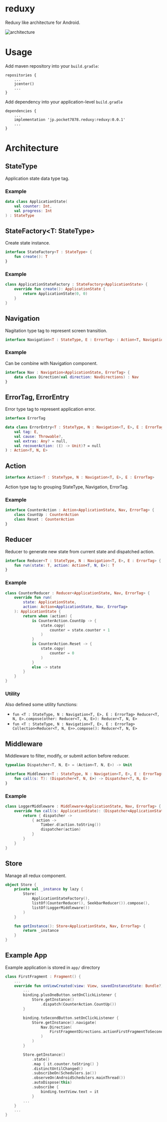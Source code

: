 # reduxy

Reduxy like architecture for Android.

![architecture](https://raw.githubusercontent.com/pocket7878/reduxy/master/docs/crew_android_redux_flow.png)

# Usage

Add maven repository into your `build.gradle`:

```
repositories {
    ...
    jcenter()
    ...
}
```

Add dependency into your application-level `build.gradle`

```
dependencies {
    ...
    implementation 'jp.pocket7878.reduxy:reduxy:0.0.1'
    ...
}
```

# Architecture

## StateType

Application state data type tag.

### Example

```kotlin
data class ApplicationState(
    val counter: Int,
    val progress: Int
) : StateType
```

## StateFactory<T: StateType>

Create state instance.

```kotlin
interface StateFactory<T : StateType> {
    fun create(): T
}
```

### Example

```kotlin
class ApplicationStateFactory : StateFactory<ApplicationState> {
    override fun create(): ApplicationState {
        return ApplicationState(0, 0)
    }
}
```
## Navigation

Nagitation type tag to represent screen transition.

```kotlin
interface Navigation<T : StateType, E : ErrorTag> : Action<T, Navigation<T, E>, E>
```

### Example

Can be combine with Navigation component.

```kotlin
interface Nav : Navigation<ApplicationState, ErrorTag> {
    data class Direction(val direction: NavDirections) : Nav
}
```

## ErrorTag, ErrorEntry

Error type tag to represent application error.

```kotlin
interface ErrorTag

data class ErrorEntry<T : StateType, N : Navigation<T, E>, E : ErrorTag>(
    val tag: E,
    val cause: Throwable?,
    val extras: Any? = null,
    val recoverAction: (() -> Unit)? = null
) : Action<T, N, E>
```

## Action

```kotlin
interface Action<T : StateType, N : Navigation<T, E>, E : ErrorTag>
```

Action type tag to grouping StateType, Navigation, ErrorTag.

### Example

```kotlin
interface CounterAction : Action<ApplicationState, Nav, ErrorTag> {
    class CountUp : CounterAction
    class Reset : CounterAction
}
```

## Reducer

Reducer to generate new state from current state and dispatched action.

```kotlin
interface Reducer<T : StateType, N : Navigation<T, E>, E : ErrorTag> {
    fun run(state: T, action: Action<T, N, E>): T
}
```

### Example

```kotlin
class CounterReducer : Reducer<ApplicationState, Nav, ErrorTag> {
    override fun run(
        state: ApplicationState,
        action: Action<ApplicationState, Nav, ErrorTag>
    ): ApplicationState {
        return when (action) {
            is CounterAction.CountUp -> {
                state.copy(
                    counter = state.counter + 1
                )
            }
            is CounterAction.Reset -> {
                state.copy(
                    counter = 0
                )
            }
            else -> state
        }
    }
}
```

### Utility

Also defined some utility functions:

- `fun <T : StateType, N : Navigation<T, E>, E : ErrorTag> Reducer<T, N, E>.compose(other: Reducer<T, N, E>): Reducer<T, N, E>`
- `fun <T : StateType, N : Navigation<T, E>, E : ErrorTag> Collection<Reducer<T, N, E>>.compose(): Reducer<T, N, E>`

## Middleware

Middleware to filter, modify, or submit action before reducer.
```kotlin
typealias Dispatcher<T, N, E> = (Action<T, N, E>) -> Unit

interface Middleware<T : StateType, N : Navigation<T, E>, E : ErrorTag> {
    fun call(s: T): (Dispatcher<T, N, E>) -> Dispatcher<T, N, E>
}
```

### Example

```kotlin
class LoggerMiddleware : Middleware<ApplicationState, Nav, ErrorTag> {
    override fun call(s: ApplicationState): (Dispatcher<ApplicationState, Nav, ErrorTag>) -> Dispatcher<ApplicationState, Nav, ErrorTag> {
        return { dispatcher ->
            { action ->
                Timber.d(action.toString())
                dispatcher(action)
            }
        }
    }
}
```

## Store

Manage all redux component.

```kotlin
object Store {
    private val _instance by lazy {
        Store(
            ApplicationStateFactory(),
            listOf(CounterReducer(), SeekbarReducer()).compose(),
            listOf(LoggerMiddleware())
        )
    }

    fun getInstance(): Store<ApplicationState, Nav, ErrorTag> {
        return _instance
    }
}
```

## Example App

Example application is stored in `app/` directory

```kotlin
class FirstFragment : Fragment() {
    ...
    override fun onViewCreated(view: View, savedInstanceState: Bundle?) {
        ...
        binding.plusOneButton.setOnClickListener {
            Store.getInstance()
                .dispatch(CounterAction.CountUp())
        }

        binding.toSecondButton.setOnClickListener {
            Store.getInstance().navigate(
                Nav.Direction(
                    FirstFragmentDirections.actionFirstFragmentToSecondFragment()
                )
            )
        }

        Store.getInstance()
            .state()
            .map { it.counter.toString() }
            .distinctUntilChanged()
            .subscribeOn(Schedulers.io())
            .observeOn(AndroidSchedulers.mainThread())
            .autoDispose(this)
            .subscribe {
                binding.textView.text = it
            }
        ...
    }
    ...
}
```